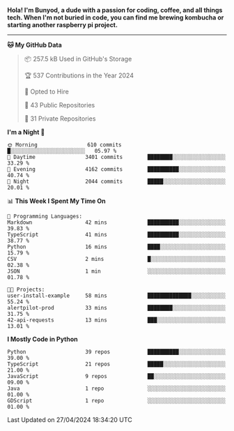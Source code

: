 <p>
<b>Hola! I'm Bunyod, a dude with a passion for coding, coffee, and all things tech. When I'm not buried in code, you can find me brewing kombucha or starting another raspberry pi project.</b>
</p>

---

<!--START_SECTION:waka-->
**🐱 My GitHub Data** 

> 📦 257.5 kB Used in GitHub's Storage 
 > 
> 🏆 537 Contributions in the Year 2024
 > 
> 💼 Opted to Hire
 > 
> 📜 43 Public Repositories 
 > 
> 🔑 31 Private Repositories 
 > 
**I'm a Night 🦉** 

```text
🌞 Morning                610 commits         █░░░░░░░░░░░░░░░░░░░░░░░░   05.97 % 
🌆 Daytime                3401 commits        ████████░░░░░░░░░░░░░░░░░   33.29 % 
🌃 Evening                4162 commits        ██████████░░░░░░░░░░░░░░░   40.74 % 
🌙 Night                  2044 commits        █████░░░░░░░░░░░░░░░░░░░░   20.01 % 
```


📊 **This Week I Spent My Time On** 

```text
💬 Programming Languages: 
Markdown                 42 mins             ██████████░░░░░░░░░░░░░░░   39.83 % 
TypeScript               41 mins             ██████████░░░░░░░░░░░░░░░   38.77 % 
Python                   16 mins             ████░░░░░░░░░░░░░░░░░░░░░   15.79 % 
CSV                      2 mins              █░░░░░░░░░░░░░░░░░░░░░░░░   02.38 % 
JSON                     1 min               ░░░░░░░░░░░░░░░░░░░░░░░░░   01.78 % 

🐱‍💻 Projects: 
user-install-example     58 mins             ██████████████░░░░░░░░░░░   55.24 % 
alertpilot-prod          33 mins             ████████░░░░░░░░░░░░░░░░░   31.75 % 
42-api-requests          13 mins             ███░░░░░░░░░░░░░░░░░░░░░░   13.01 % 
```

**I Mostly Code in Python** 

```text
Python                   39 repos            ██████████░░░░░░░░░░░░░░░   39.00 % 
TypeScript               21 repos            █████░░░░░░░░░░░░░░░░░░░░   21.00 % 
JavaScript               9 repos             ██░░░░░░░░░░░░░░░░░░░░░░░   09.00 % 
Java                     1 repo              ░░░░░░░░░░░░░░░░░░░░░░░░░   01.00 % 
GDScript                 1 repo              ░░░░░░░░░░░░░░░░░░░░░░░░░   01.00 % 
```




 Last Updated on 27/04/2024 18:34:20 UTC
<!--END_SECTION:waka-->
